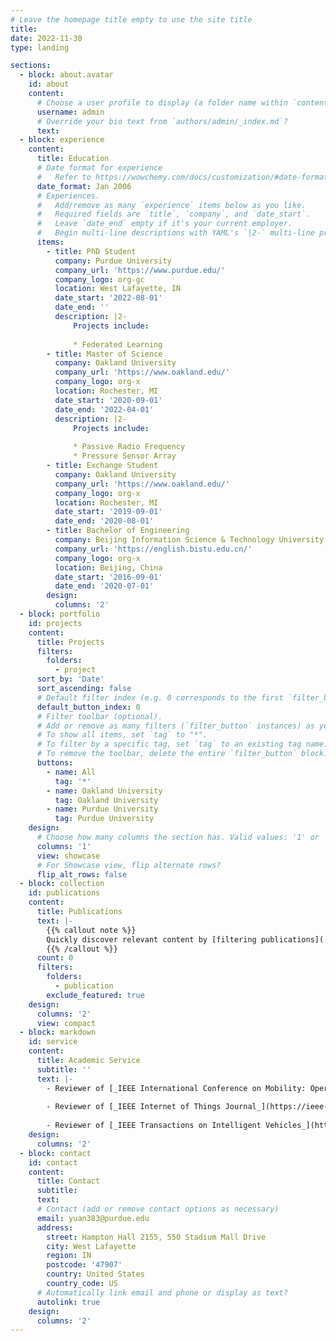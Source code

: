 ```yaml
---
# Leave the homepage title empty to use the site title
title:
date: 2022-11-30
type: landing

sections:
  - block: about.avatar
    id: about
    content:
      # Choose a user profile to display (a folder name within `content/authors/`)
      username: admin
      # Override your bio text from `authors/admin/_index.md`?
      text:
  - block: experience
    content:
      title: Education
      # Date format for experience
      #   Refer to https://wowchemy.com/docs/customization/#date-format
      date_format: Jan 2006
      # Experiences.
      #   Add/remove as many `experience` items below as you like.
      #   Required fields are `title`, `company`, and `date_start`.
      #   Leave `date_end` empty if it's your current employer.
      #   Begin multi-line descriptions with YAML's `|2-` multi-line prefix.
      items:
        - title: PhD Student
          company: Purdue University
          company_url: 'https://www.purdue.edu/'
          company_logo: org-gc
          location: West Lafayette, IN
          date_start: '2022-08-01'
          date_end: ''
          description: |2-
              Projects include:
              
              * Federated Learning
        - title: Master of Science
          company: Oakland University
          company_url: 'https://www.oakland.edu/'
          company_logo: org-x
          location: Rochester, MI
          date_start: '2020-09-01'
          date_end: '2022-04-01'
          description: |2-
              Projects include:
              
              * Passive Radio Frequency
              * Pressure Sensor Array
        - title: Exchange Student
          company: Oakland University
          company_url: 'https://www.oakland.edu/'
          company_logo: org-x
          location: Rochester, MI
          date_start: '2019-09-01'
          date_end: '2020-08-01'
        - title: Bachelor of Engineering
          company: Beijing Information Science & Technology University
          company_url: 'https://english.bistu.edu.cn/'
          company_logo: org-x
          location: Beijing, China
          date_start: '2016-09-01'
          date_end: '2020-07-01'
        design:
          columns: '2'
  - block: portfolio
    id: projects
    content:
      title: Projects
      filters:
        folders:
          - project
      sort_by: 'Date'
      sort_ascending: false
      # Default filter index (e.g. 0 corresponds to the first `filter_button` instance below).
      default_button_index: 0
      # Filter toolbar (optional).
      # Add or remove as many filters (`filter_button` instances) as you like.
      # To show all items, set `tag` to "*".
      # To filter by a specific tag, set `tag` to an existing tag name.
      # To remove the toolbar, delete the entire `filter_button` block.
      buttons:
        - name: All
          tag: '*'
        - name: Oakland University
          tag: Oakland University
        - name: Purdue University
          tag: Purdue University
    design:
      # Choose how many columns the section has. Valid values: '1' or '2'.
      columns: '1'
      view: showcase
      # For Showcase view, flip alternate rows?
      flip_alt_rows: false
  - block: collection
    id: publications
    content:
      title: Publications
      text: |-
        {{% callout note %}}
        Quickly discover relevant content by [filtering publications](./publication/).
        {{% /callout %}}
      count: 0
      filters:
        folders:
          - publication
        exclude_featured: true
    design:
      columns: '2'
      view: compact
  - block: markdown
    id: service
    content:
      title: Academic Service
      subtitle: ''
      text: |-
        - Reviewer of [_IEEE International Conference on Mobility: Operations, Services, and Technologies (MOST) 2023_](https://ieeemobility.org/)
        
        - Reviewer of [_IEEE Internet of Things Journal_](https://ieee-iotj.org/)
        
        - Reviewer of [_IEEE Transactions on Intelligent Vehicles_](https://ieee-itss.org/pub/t-iv/)
    design:
      columns: '2'
  - block: contact
    id: contact
    content:
      title: Contact
      subtitle:
      text: 
      # Contact (add or remove contact options as necessary)
      email: yuan383@purdue.edu
      address:
        street: Hampton Hall 2155, 550 Stadium Mall Drive
        city: West Lafayette
        region: IN
        postcode: '47907'
        country: United States
        country_code: US
      # Automatically link email and phone or display as text?
      autolink: true
    design:
      columns: '2'
---
```

